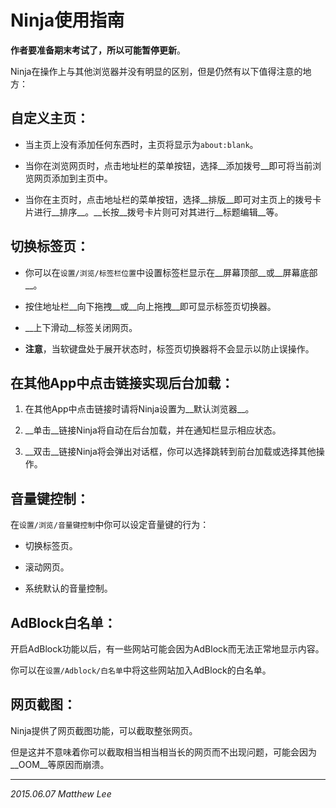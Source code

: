 Ninja使用指南
===

__作者要准备期末考试了，所以可能暂停更新__。

Ninja在操作上与其他浏览器并没有明显的区别，但是仍然有以下值得注意的地方：

## 自定义主页：

 - 当主页上没有添加任何东西时，主页将显示为`about:blank`。

 - 当你在浏览网页时，点击地址栏的菜单按钮，选择__添加拨号__即可将当前浏览网页添加到主页中。

 - 当你在主页时，点击地址栏的菜单按钮，选择__排版__即可对主页上的拨号卡片进行__排序__。__长按__拨号卡片则可对其进行__标题编辑__等。

## 切换标签页：

 - 你可以在`设置/浏览/标签栏位置`中设置标签栏显示在__屏幕顶部__或__屏幕底部__。

 - 按住地址栏__向下拖拽__或__向上拖拽__即可显示标签页切换器。

 - __上下滑动__标签关闭网页。

 - __注意__，当软键盘处于展开状态时，标签页切换器将不会显示以防止误操作。

## 在其他App中点击链接实现后台加载：

 1. 在其他App中点击链接时请将Ninja设置为__默认浏览器__。

 2. __单击__链接Ninja将自动在后台加载，并在通知栏显示相应状态。

 3. __双击__链接Ninja将会弹出对话框，你可以选择跳转到前台加载或选择其他操作。

## 音量键控制：

在`设置/浏览/音量键控制`中你可以设定音量键的行为：

 - 切换标签页。

 - 滚动网页。

 - 系统默认的音量控制。

## AdBlock白名单：

开启AdBlock功能以后，有一些网站可能会因为AdBlock而无法正常地显示内容。

你可以在`设置/Adblock/白名单`中将这些网站加入AdBlock的白名单。

## 网页截图：

Ninja提供了网页截图功能，可以截取整张网页。

但是这并不意味着你可以截取相当相当相当长的网页而不出现问题，可能会因为__OOM__等原因而崩溃。

---

_2015.06.07 Matthew Lee_
